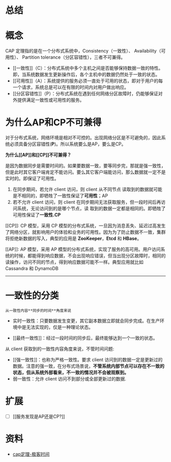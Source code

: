 # 总结

# 概念
CAP 定理指的是在一个分布式系统中，Consistency（一致性）、 Availability（可用性）、 Partition tolerance（分区容错性），三者不可兼得。
-   [[一致性]]（C）：分布式系统中多个主机之间是否能够保持数据一致的特性。即，当系统数据发生更新操作后，各个主机中的数据仍然处于一致的状态。
-   [[可用性]]（A）：系统提供的服务必须一直处于可用的状态，即对于用户的每一个请求，系统总是可以在有限的时间内对用户做出响应。
-   [[分区容错性]]（P）：分布式系统在遇到任何网络分区故障时，仍能够保证对外提供满足一致性或可用性的服务。

# 为什么AP和CP不可兼得

对于分布式系统，网络环境是相对不可控的。出现网络分区是不可避免的，因此系统必须具备分区容错性(**P**)。所以系统要么是AP，要么是CP。

**为什么[[AP]]和[[CP]]不可兼得？**

是因为数据同步是需要时间的。如果要数据一致，要等同步完，那就是强一致性，但是此时其它客户端肯定不能访问。要么其它客户端能访问，那么数据就一定不是实时的。即保证了可用性。
1.  在同步期间，若允许 client 访问，则 client 从不同节点 读取到的数据就可能是不相同的，即牺牲了一致性保证了**可用性**；AP
2.  若不允许 client 访问，则 client 在同步期间无法获取服务，但一段时间后再访问系统，无论访问到的是哪个节点，读 取到的数据一定都是相同的。即牺牲了可用性保证了**一致性.CP**

[[CP]]: CP 模型，采用 CP 模型的分布式系统，一旦因为消息丢失、延迟过高发生了网络分区，就影响用户的体验和业务的可用性。因为为了防止数据不一致，集群将拒绝新数据的写入，典型的应用是 **ZooKeeper**，**Etcd** 和 **HBase**。

[[AP]]: AP 模型，采用 AP 模型的分布式系统，实现了服务的高可用。用户访问系统的时候，都能得到响应数据，不会出现响应错误，但当出现分区故障时，相同的读操作，访问不同的节点，得到响应数据可能不一样。典型应用就比如 Cassandra 和 DynamoDB


---


# 一致性的分类
``` ad-block
从一致性内容**同步的时间**角度来说
```
-   实时一致性：只要数据发生变更，其它副本数据立即就会同步完成。在生产环境中是无法实现的，仅是一种理论状态。

-   [[最终一致性]]：经过一段时间的同步后，最终能够达到一个一致的状态。


从 client 获取到的一致性内容角度来说，不管时间问题:

-   [[强一致性]]：也称为严格一致性。要求 client 访问到的数据一定是更新过的数据。注意的强一致，在分布式场景说，**不管系统内部节点可以存在不一致的状态，但从系统外部看来，不一致的情况并不会被观察到。**
-   弱一致性：允许 client 访问不到部分或全部更新过的数据.


# 扩展
- [ ] [[服务发现是AP还是CP?]]

# 资料
+ [cap定理-极客时间](https://book.clickear.top/114-%E5%88%86%E5%B8%83%E5%BC%8F%E5%8D%8F%E8%AE%AE%E4%B8%8E%E7%AE%97%E6%B3%95%E5%AE%9E%E6%88%98/01%E4%B8%A8%E7%90%86%E8%AE%BA%E7%AF%87%20(4%E8%AE%B2)/02%E4%B8%A8CAP%E7%90%86%E8%AE%BA%EF%BC%9A%E5%88%86%E5%B8%83%E5%BC%8F%E7%B3%BB%E7%BB%9F%E7%9A%84PH%E8%AF%95%E7%BA%B8%EF%BC%8C%E7%94%A8%E5%AE%83%E6%9D%A5%E6%B5%8B%E9%85%B8%E7%A2%B1%E5%BA%A6.html)

